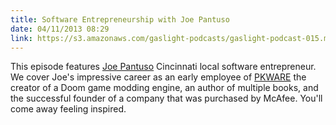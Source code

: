 ```yaml
---
title: Software Entrepreneurship with Joe Pantuso
date: 04/11/2013 08:29
link: https://s3.amazonaws.com/gaslight-podcasts/gaslight-podcast-015.mp3
---
```


This episode features <a href="http://pantuso.com/about-joe-pantuso/">Joe Pantuso</a>
Cincinnati local software entrepreneur.  We cover Joe's impressive career as
an early employee of <a href="http://en.wikipedia.org/wiki/PKWARE,_Inc">PKWARE</a> the
creator of a Doom game modding engine, an author of multiple books, and the successful
founder of a company that was purchased by McAfee. You'll come away feeling inspired.
